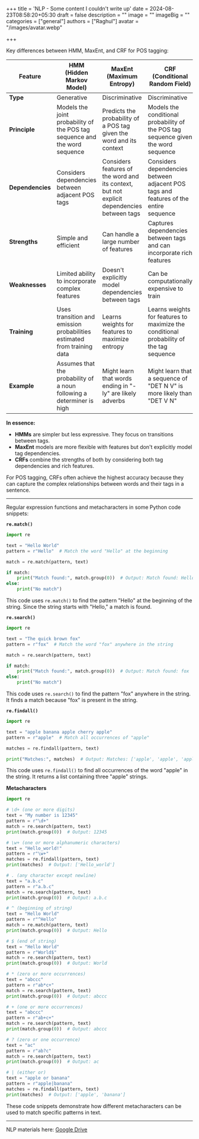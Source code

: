 +++
title = 'NLP - Some content I couldn't write up'
date = 2024-08-23T08:58:20+05:30
draft = false
description = ""
image = ""
imageBig = ""
categories = ["general"]
authors = ["Raghul"]
avatar = "/images/avatar.webp"

+++

Key differences between HMM, MaxEnt, and CRF for POS tagging:

| Feature          | HMM (Hidden Markov Model)                                    | MaxEnt (Maximum Entropy)                                     | CRF (Conditional Random Field)                               |
| ---------------- | ------------------------------------------------------------ | ------------------------------------------------------------ | ------------------------------------------------------------ |
| **Type**         | Generative                                                   | Discriminative                                               | Discriminative                                               |
| **Principle**    | Models the joint probability of the POS tag sequence and the word sequence | Predicts the probability of a POS tag given the word and its context | Models the conditional probability of the POS tag sequence given the word sequence |
| **Dependencies** | Considers dependencies between adjacent POS tags             | Considers features of the word and its context, but not explicit dependencies between tags | Considers dependencies between adjacent POS tags and features of the entire sequence |
| **Strengths**    | Simple and efficient                                         | Can handle a large number of features                        | Captures dependencies between tags and can incorporate rich features |
| **Weaknesses**   | Limited ability to incorporate complex features              | Doesn't explicitly model dependencies between tags           | Can be computationally expensive to train                    |
| **Training**     | Uses transition and emission probabilities estimated from training data | Learns weights for features to maximize entropy              | Learns weights for features to maximize the conditional probability of the tag sequence |
| **Example**      | Assumes that the probability of a noun following a determiner is high | Might learn that words ending in "-ly" are likely adverbs    | Might learn that a sequence of "DET N V" is more likely than "DET V N" |

**In essence:**

*   **HMMs** are simpler but less expressive. They focus on transitions between tags.
*   **MaxEnt** models are more flexible with features but don't explicitly model tag dependencies.
*   **CRFs** combine the strengths of both by considering both tag dependencies and rich features.

For POS tagging, CRFs often achieve the highest accuracy because they can capture the complex relationships between words and their tags in a sentence.

------

Regular expression functions and metacharacters in some Python code snippets:

**`re.match()`**

```python
import re

text = "Hello World"
pattern = r"Hello"  # Match the word "Hello" at the beginning

match = re.match(pattern, text)

if match:
    print("Match found:", match.group(0))  # Output: Match found: Hello
else:
    print("No match")
```

This code uses `re.match()` to find the pattern "Hello" at the beginning of the string. Since the string starts with "Hello," a match is found.

**`re.search()`**

```python
import re

text = "The quick brown fox"
pattern = r"fox"  # Match the word "fox" anywhere in the string

match = re.search(pattern, text)

if match:
    print("Match found:", match.group(0))  # Output: Match found: fox
else:
    print("No match")
```

This code uses `re.search()` to find the pattern "fox" anywhere in the string. It finds a match because "fox" is present in the string.

**`re.findall()`**

```python
import re

text = "apple banana apple cherry apple"
pattern = r"apple"  # Match all occurrences of "apple"

matches = re.findall(pattern, text)

print("Matches:", matches)  # Output: Matches: ['apple', 'apple', 'apple']
```

This code uses `re.findall()` to find all occurrences of the word "apple" in the string. It returns a list containing three "apple" strings.

**Metacharacters**

```python
import re

# \d+ (one or more digits)
text = "My number is 12345"
pattern = r"\d+"
match = re.search(pattern, text)
print(match.group(0))  # Output: 12345

# \w+ (one or more alphanumeric characters)
text = "Hello_world!"
pattern = r"\w+"
matches = re.findall(pattern, text)
print(matches)  # Output: ['Hello_world']

# . (any character except newline)
text = "a.b.c"
pattern = r"a.b.c"
match = re.search(pattern, text)
print(match.group(0))  # Output: a.b.c

# ^ (beginning of string)
text = "Hello World"
pattern = r"^Hello"
match = re.match(pattern, text)
print(match.group(0))  # Output: Hello

# $ (end of string)
text = "Hello World"
pattern = r"World$"
match = re.search(pattern, text)
print(match.group(0))  # Output: World

# * (zero or more occurrences)
text = "abccc"
pattern = r"ab*c+"
match = re.search(pattern, text)
print(match.group(0))  # Output: abccc

# + (one or more occurrences)
text = "abccc"
pattern = r"ab+c+"
match = re.search(pattern, text)
print(match.group(0))  # Output: abccc

# ? (zero or one occurrence)
text = "ac"
pattern = r"ab?c"
match = re.search(pattern, text)
print(match.group(0))  # Output: ac

# | (either or)
text = "apple or banana"
pattern = r"apple|banana"
matches = re.findall(pattern, text)
print(matches)  # Output: ['apple', 'banana']
```

These code snippets demonstrate how different metacharacters can be used to match specific patterns in text.

------

NLP materials here: [Google Drive](https://drive.google.com/drive/folders/1EbforyNpduL0Vu_eRsKg3W0DaowCaUp_?usp=sharing)
